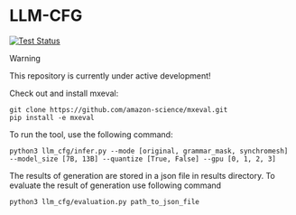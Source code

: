 # LLM-CFG

[![Test Status][test-img]][tests]

> [!WARNING]  
> This repository is currently under active development!

Check out and install mxeval:
```
git clone https://github.com/amazon-science/mxeval.git
pip install -e mxeval
```

To run the tool, use the following command:
```
python3 llm_cfg/infer.py --mode [original, grammar_mask, synchromesh] --model_size [7B, 13B] --quantize [True, False] --gpu [0, 1, 2, 3]
```
The results of generation are stored in a json file in results directory. To evaluate the result of generation use following command
```
python3 llm_cfg/evaluation.py path_to_json_file
```

[test-img]: https://github.com/shubhamugare/llm-cfg/actions/workflows/run_tests.yml/badge.svg
[tests]: https://github.com/shubhamugare/llm-cfg/actions/workflows/run_tests.yml
